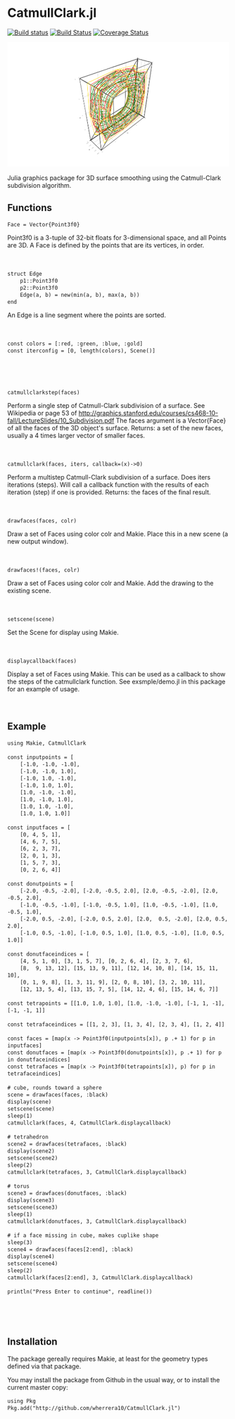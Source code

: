 # CatmullClark.jl

[![Build status](https://ci.appveyor.com/api/projects/status/cfw6pe03rfn9qsoo?svg=true)](https://ci.appveyor.com/project/wherrera10/CatmullClark.jl)
[![Build Status](https://travis-ci.com/wherrera10/CatmullClark.jl.svg?branch=master)](https://travis-ci.org/wherrera10/CatmullClark.jl)
[![Coverage Status](https://coveralls.io/repos/github/wherrera10/CatmullClark.jl/badge.svg?service=github)](https://coveralls.io/github/wherrera10/CatmullClark.jl)

<img src="https://github.com/wherrera10/CatmullClark.jl/blob/master/docs/src/donut.png">

 Julia graphics package for 3D surface smoothing using the Catmull-Clark subdivision algorithm.

## Functions

    Face = Vector{Point3f0}

Point3f0 is a 3-tuple of 32-bit floats for 3-dimensional space, and all Points are 3D. 
A Face is defined by the points that are its vertices, in order.
<br /><br /><br />

    struct Edge
        p1::Point3f0
        p2::Point3f0
        Edge(a, b) = new(min(a, b), max(a, b))
    end

An Edge is a line segment where the points are sorted.
<br /><br /><br />

    const colors = [:red, :green, :blue, :gold]
    const iterconfig = [0, length(colors), Scene()]

<br /><br /><br />


    catmullclarkstep(faces)

Perform a single step of Catmull-Clark subdivision of a surface. See Wikipedia or page 53
of http://graphics.stanford.edu/courses/cs468-10-fall/LectureSlides/10_Subdivision.pdf
The faces argument is a Vector{Face} of all the faces of the 3D object's surface.
Returns: a set of the new faces, usually a 4 times larger vector of smaller faces.
<br /><br /><br />

    catmullclark(faces, iters, callback=(x)->0)
Perform a multistep Catmull-Clark subdivision of a surface.
Does iters iterations (steps). Will call a callback function
with the results of each iteration (step) if one is provided.
Returns: the faces of the final result.
<br /><br /><br />

    drawfaces(faces, colr)
Draw a set of Faces using color colr and Makie.
Place this in a new scene (a new output window).
<br /><br /><br />

    drawfaces!(faces, colr)
Draw a set of Faces using color colr and Makie.
Add the drawing to the existing scene.
<br /><br /><br />


    setscene(scene)

Set the Scene for display using Makie.
<br /><br /><br />


    displaycallback(faces)
Display a set of Faces using Makie. This can be used as a
callback to show the steps of the catmullclark function. See
exsmple/demo.jl in this package for an example of usage.
<br /><br /><br />

## Example

    using Makie, CatmullClark
    
    const inputpoints = [
        [-1.0, -1.0, -1.0],
        [-1.0, -1.0, 1.0],
        [-1.0, 1.0, -1.0],
        [-1.0, 1.0, 1.0],
        [1.0, -1.0, -1.0],
        [1.0, -1.0, 1.0],
        [1.0, 1.0, -1.0],
        [1.0, 1.0, 1.0]]
    
    const inputfaces = [
        [0, 4, 5, 1],
        [4, 6, 7, 5],
        [6, 2, 3, 7],
        [2, 0, 1, 3],
        [1, 5, 7, 3],
        [0, 2, 6, 4]]
    
    const donutpoints = [
        [-2.0, -0.5, -2.0], [-2.0, -0.5, 2.0], [2.0, -0.5, -2.0], [2.0, -0.5, 2.0],
        [-1.0, -0.5, -1.0], [-1.0, -0.5, 1.0], [1.0, -0.5, -1.0], [1.0, -0.5, 1.0],
        [-2.0, 0.5, -2.0], [-2.0, 0.5, 2.0], [2.0,  0.5, -2.0], [2.0, 0.5, 2.0],
        [-1.0, 0.5, -1.0], [-1.0, 0.5, 1.0], [1.0, 0.5, -1.0], [1.0, 0.5, 1.0]]
    
    const donutfaceindices = [
        [4, 5, 1, 0], [3, 1, 5, 7], [0, 2, 6, 4], [2, 3, 7, 6],
        [8,  9, 13, 12], [15, 13, 9, 11], [12, 14, 10, 8], [14, 15, 11, 10],
        [0, 1, 9, 8], [1, 3, 11, 9], [2, 0, 8, 10], [3, 2, 10, 11],
        [12, 13, 5, 4], [13, 15, 7, 5], [14, 12, 4, 6], [15, 14, 6, 7]]
    
    const tetrapoints = [[1.0, 1.0, 1.0], [1.0, -1.0, -1.0], [-1, 1, -1], [-1, -1, 1]]
    
    const tetrafaceindices = [[1, 2, 3], [1, 3, 4], [2, 3, 4], [1, 2, 4]]
    
    const faces = [map(x -> Point3f0(inputpoints[x]), p .+ 1) for p in inputfaces]
    const donutfaces = [map(x -> Point3f0(donutpoints[x]), p .+ 1) for p in donutfaceindices]
    const tetrafaces = [map(x -> Point3f0(tetrapoints[x]), p) for p in tetrafaceindices]
    
    # cube, rounds toward a sphere
    scene = drawfaces(faces, :black)
    display(scene)
    setscene(scene)
    sleep(1)
    catmullclark(faces, 4, CatmullClark.displaycallback)
    
    # tetrahedron
    scene2 = drawfaces(tetrafaces, :black)
    display(scene2)
    setscene(scene2)
    sleep(2)
    catmullclark(tetrafaces, 3, CatmullClark.displaycallback)
    
    # torus
    scene3 = drawfaces(donutfaces, :black)
    display(scene3)
    setscene(scene3)
    sleep(1)
    catmullclark(donutfaces, 3, CatmullClark.displaycallback)
    
    # if a face missing in cube, makes cuplike shape
    sleep(3)
    scene4 = drawfaces(faces[2:end], :black)
    display(scene4)
    setscene(scene4)
    sleep(2)
    catmullclark(faces[2:end], 3, CatmullClark.displaycallback)
    
    println("Press Enter to continue", readline())

<br /><br /><br />


## Installation

The package gereally requires Makie, at least for the geometry types defined via that package.

You may install the package from Github in the usual way, or to install the current master copy:

    using Pkg
    Pkg.add("http://github.com/wherrera10/CatmullClark.jl")
    
